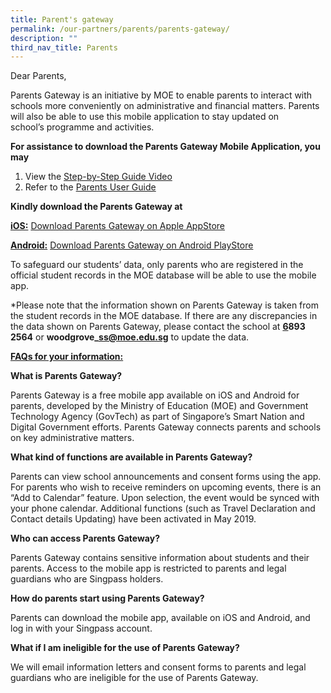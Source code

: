 ```yaml
---
title: Parent's gateway
permalink: /our-partners/parents/parents-gateway/
description: ""
third_nav_title: Parents
---
```

Dear Parents,

Parents Gateway is an initiative by MOE to enable parents to interact with schools more conveniently on administrative and financial matters. Parents will also be able to use this mobile application to stay updated on school’s programme and activities.

**For assistance to download the Parents Gateway Mobile Application, you may**  

1.  View the [Step-by-Step Guide Video](https://woodgrovesec-moe-edu-sg-admin.cwp.sg/qql/slot/u609/Others/Parents%20Gateway%20resources/Parents-Gateway-Video.mp4) 
2.  Refer to the [Parents User Guide](/files/Parents-User-Guide.pdf)

**Kindly download the Parents Gateway at** 

**<u>iOS:</u>** [Download Parents Gateway on Apple AppStore](https://itunes.apple.com/sg/app/parents-gateway/id1267198708?mt=8)

**<u>Android:</u>** [Download Parents Gateway on Android PlayStore](https://play.google.com/store/apps/details?id=com.moe.pgp&hl=en_SG)

To safeguard our students’ data, only parents who are registered in the official student records in the MOE database will be able to use the mobile app.

\*Please note that the information shown on Parents Gateway is taken from the student records in the MOE database. If there are any discrepancies in the data shown on Parents Gateway, please contact the school at [**6**](mailto:Northlight@ite.edu.sg)**893 2564** or **woodgrove\_ss@moe.edu.sg** to update the data.

**<u>FAQs for your information:</u>**

**What is Parents Gateway?**

Parents Gateway is a free mobile app available on iOS and Android for parents, developed by the Ministry of Education (MOE) and Government Technology Agency (GovTech) as part of Singapore’s Smart Nation and Digital Government efforts. Parents Gateway connects parents and schools on key administrative matters.

**What kind of functions are available in Parents Gateway?**

Parents can view school announcements and consent forms using the app. For parents who wish to receive reminders on upcoming events, there is an “Add to Calendar” feature. Upon selection, the event would be synced with your phone calendar. Additional functions (such as Travel Declaration and Contact details Updating) have been activated in May 2019.

**Who can access Parents Gateway?**

Parents Gateway contains sensitive information about students and their parents. Access to the mobile app is restricted to parents and legal guardians who are Singpass holders.

**How do parents start using Parents Gateway?**

Parents can download the mobile app, available on iOS and Android, and log in with your Singpass account.

**What if I am ineligible for the use of Parents Gateway?**

We will email information letters and consent forms to parents and legal guardians who are ineligible for the use of Parents Gateway.
